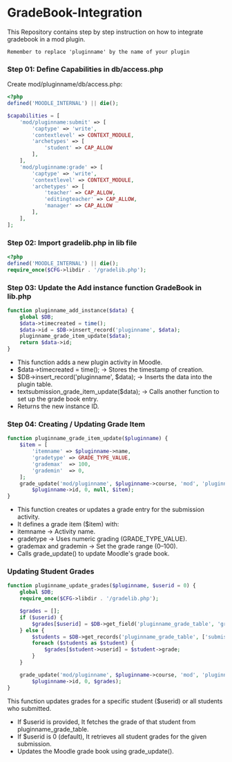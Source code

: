 # GradeBook-Integration
This Repository contains step by step instruction on how to integrate gradebook in a mod plugin.

`Remember to replace 'pluginname' by the name of your plugin`

### Step 01: Define Capabilities in db/access.php
Create mod/pluginname/db/access.php:
```php
<?php
defined('MOODLE_INTERNAL') || die();

$capabilities = [
    'mod/pluginname:submit' => [
        'captype' => 'write',
        'contextlevel' => CONTEXT_MODULE,
        'archetypes' => [
            'student' => CAP_ALLOW
        ],
    ],
    'mod/pluginname:grade' => [
        'captype' => 'write',
        'contextlevel' => CONTEXT_MODULE,
        'archetypes' => [
            'teacher' => CAP_ALLOW,
            'editingteacher' => CAP_ALLOW,
            'manager' => CAP_ALLOW
        ],
    ],
];

```
### Step 02: Import gradelib.php in lib file
```php
<?php
defined('MOODLE_INTERNAL') || die();
require_once($CFG->libdir . '/gradelib.php');
```

### Step 03: Update the Add instance function GradeBook in lib.php
```php
function pluginname_add_instance($data) {
    global $DB;
    $data->timecreated = time();
    $data->id = $DB->insert_record('pluginname', $data);
    pluginname_grade_item_update($data);
    return $data->id;
}
```
- This function adds a new plugin  activity in Moodle.
- $data->timecreated = time(); → Stores the timestamp of creation.
- $DB->insert_record('pluginname', $data); → Inserts the data into the plugin table.
- textsubmission_grade_item_update($data); → Calls another function to set up the grade book entry.
- Returns the new instance ID.

### Step 04: Creating / Updating Grade Item

```php
function pluginname_grade_item_update($pluginname) {
    $item = [
        'itemname' => $pluginname->name,
        'gradetype' => GRADE_TYPE_VALUE,
        'grademax'  => 100,
        'grademin'  => 0,
    ];
    grade_update('mod/pluginname', $pluginname->course, 'mod', 'pluginname', 
        $pluginname->id, 0, null, $item);
}
```

- This function creates or updates a grade entry for the submission activity.
- It defines a grade item ($item) with:
- itemname → Activity name.
- gradetype → Uses numeric grading (GRADE_TYPE_VALUE).
- grademax and grademin → Set the grade range (0–100).
- Calls grade_update() to update Moodle's grade book.

### Updating Student Grades

```php
function pluginname_update_grades($pluginname, $userid = 0) {
    global $DB;
    require_once($CFG->libdir . '/gradelib.php');

    $grades = [];
    if ($userid) {
        $grades[$userid] = $DB->get_field('pluginname_grade_table', 'grade', ['userid' => $userid]);
    } else {
        $students = $DB->get_records('pluginname_grade_table', ['submission' => $pluginname->id]);
        foreach ($students as $student) {
            $grades[$student->userid] = $student->grade;
        }
    }

    grade_update('mod/pluginname', $pluginname->course, 'mod', 'pluginname', 
        $pluginname->id, 0, $grades);
}

```
This function updates grades for a specific student ($userid) or all students who submitted.

- If $userid is provided, It fetches the grade of that student from pluginname_grade_table.
- If $userid is 0 (default), It retrieves all student grades for the given submission.
- Updates the Moodle grade book using grade_update().
